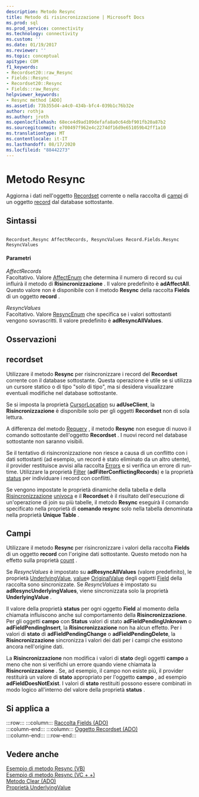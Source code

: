 ```yaml
---
description: Metodo Resync
title: Metodo di risincronizzazione | Microsoft Docs
ms.prod: sql
ms.prod_service: connectivity
ms.technology: connectivity
ms.custom: ''
ms.date: 01/19/2017
ms.reviewer: ''
ms.topic: conceptual
apitype: COM
f1_keywords:
- Recordset20::raw_Resync
- Fields::Resync
- Recordset20::Resync
- Fields::raw_Resync
helpviewer_keywords:
- Resync method [ADO]
ms.assetid: 73b355d4-a4c0-434b-bfc4-039b1c76b32e
author: rothja
ms.author: jroth
ms.openlocfilehash: 68ece4d9ad109defafa8a0c64dbf901fb20a87b2
ms.sourcegitcommit: e700497f962e4c2274df16d9e651059b42ff1a10
ms.translationtype: MT
ms.contentlocale: it-IT
ms.lasthandoff: 08/17/2020
ms.locfileid: "88442273"
---
```

# <a name="resync-method"></a>Metodo Resync
Aggiorna i dati nell'oggetto [Recordset](../../../ado/reference/ado-api/recordset-object-ado.md) corrente o nella raccolta di [campi](../../../ado/reference/ado-api/fields-collection-ado.md) di un oggetto [record](../../../ado/reference/ado-api/record-object-ado.md) dal database sottostante.  
  
## <a name="syntax"></a>Sintassi  
  
```  
  
Recordset.Resync AffectRecords, ResyncValues Record.Fields.Resync ResyncValues  
```  
  
#### <a name="parameters"></a>Parametri  
 *AffectRecords*  
 Facoltativo. Valore [AffectEnum](../../../ado/reference/ado-api/affectenum.md) che determina il numero di record su cui influirà il metodo di **Risincronizzazione** . Il valore predefinito è **adAffectAll**. Questo valore non è disponibile con il metodo **Resync** della raccolta **Fields** di un oggetto **record** .  
  
 *ResyncValues*  
 Facoltativo. Valore [ResyncEnum](../../../ado/reference/ado-api/resyncenum.md) che specifica se i valori sottostanti vengono sovrascritti. Il valore predefinito è **adResyncAllValues**.  
  
## <a name="remarks"></a>Osservazioni  
  
## <a name="recordset"></a>recordset  
 Utilizzare il metodo **Resync** per risincronizzare i record del **Recordset** corrente con il database sottostante. Questa operazione è utile se si utilizza un cursore statico o di tipo "solo di tipo", ma si desidera visualizzare eventuali modifiche nel database sottostante.  
  
 Se si imposta la proprietà [CursorLocation](../../../ado/reference/ado-api/cursorlocation-property-ado.md) su **adUseClient**, la **Risincronizzazione** è disponibile solo per gli oggetti **Recordset** non di sola lettura.  
  
 A differenza del metodo [Requery](../../../ado/reference/ado-api/requery-method.md) , il metodo **Resync** non esegue di nuovo il comando sottostante dell'oggetto **Recordset** . I nuovi record nel database sottostante non saranno visibili.  
  
 Se il tentativo di risincronizzazione non riesce a causa di un conflitto con i dati sottostanti (ad esempio, un record è stato eliminato da un altro utente), il provider restituisce avvisi alla raccolta [Errors](../../../ado/reference/ado-api/errors-collection-ado.md) e si verifica un errore di run-time. Utilizzare la proprietà [Filter](../../../ado/reference/ado-api/filter-property.md) (**adFilterConflictingRecords**) e la proprietà [status](../../../ado/reference/ado-api/status-property-ado-recordset.md) per individuare i record con conflitti.  
  
 Se vengono impostate le proprietà dinamiche della tabella e della [Risincronizzazione](../../../ado/reference/ado-api/resync-command-property-dynamic-ado.md) [univoca](../../../ado/reference/ado-api/unique-table-unique-schema-unique-catalog-properties-dynamic-ado.md) e il **Recordset** è il risultato dell'esecuzione di un'operazione di join su più tabelle, il metodo **Resync** eseguirà il comando specificato nella proprietà di **comando resync** solo nella tabella denominata nella proprietà **Unique Table** .  
  
## <a name="fields"></a>Campi  
 Utilizzare il metodo **Resync** per risincronizzare i valori della raccolta **Fields** di un oggetto **record** con l'origine dati sottostante. Questo metodo non ha effetto sulla proprietà [count](../../../ado/reference/ado-api/count-property-ado.md) .  
  
 Se *ResyncValues* è impostato su **adResyncAllValues** (valore predefinito), le proprietà [UnderlyingValue](../../../ado/reference/ado-api/underlyingvalue-property.md), [value](../../../ado/reference/ado-api/value-property-ado.md)e [OriginalValue](../../../ado/reference/ado-api/originalvalue-property-ado.md) degli oggetti [Field](../../../ado/reference/ado-api/field-object.md) della raccolta sono sincronizzate. Se *ResyncValues* è impostato su **adResyncUnderlyingValues**, viene sincronizzata solo la proprietà **UnderlyingValue** .  
  
 Il valore della proprietà **status** per ogni oggetto **Field** al momento della chiamata influiscono anche sul comportamento della **Risincronizzazione**. Per gli oggetti **campo** con **Status** valori di stato **adFieldPendingUnknown** o **adFieldPendingInsert**, la **Risincronizzazione** non ha alcun effetto. Per i valori di **stato** di **adFieldPendingChange** o **adFieldPendingDelete**, la **Risincronizzazione** sincronizza i valori dei dati per i campi che esistono ancora nell'origine dati.  
  
 La **Risincronizzazione** non modifica i valori di **stato** degli oggetti **campo** a meno che non si verifichi un errore quando viene chiamata la **Risincronizzazione** . Se, ad esempio, il campo non esiste più, il provider restituirà un valore di **stato** appropriato per l'oggetto **campo** , ad esempio **adFieldDoesNotExist**. I valori di **stato** restituiti possono essere combinati in modo logico all'interno del valore della proprietà **status** .  
  
## <a name="applies-to"></a>Si applica a  

:::row:::
    :::column:::
        [Raccolta Fields (ADO)](../../../ado/reference/ado-api/fields-collection-ado.md)  
    :::column-end:::
    :::column:::
        [Oggetto Recordset (ADO)](../../../ado/reference/ado-api/recordset-object-ado.md)  
    :::column-end:::
:::row-end:::

## <a name="see-also"></a>Vedere anche  
 [Esempio di metodo Resync (VB)](../../../ado/reference/ado-api/resync-method-example-vb.md)   
 [Esempio di metodo Resync (VC + +)](../../../ado/reference/ado-api/resync-method-example-vc.md)   
 [Metodo Clear (ADO)](../../../ado/reference/ado-api/clear-method-ado.md)   
 [Proprietà UnderlyingValue](../../../ado/reference/ado-api/underlyingvalue-property.md)
